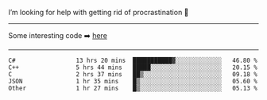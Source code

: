 I’m looking for help with getting rid of procrastination 🤔

-----

Some interesting code :arrow_right: [here](https://github.com/zhen8838/playground)

-----

<!--START_SECTION:waka-->

```text
C#                 13 hrs 20 mins  ███████████▓░░░░░░░░░░░░░   46.80 %
C++                5 hrs 44 mins   █████░░░░░░░░░░░░░░░░░░░░   20.15 %
C                  2 hrs 37 mins   ██▒░░░░░░░░░░░░░░░░░░░░░░   09.18 %
JSON               1 hr 35 mins    █▒░░░░░░░░░░░░░░░░░░░░░░░   05.60 %
Other              1 hr 27 mins    █▒░░░░░░░░░░░░░░░░░░░░░░░   05.13 %
```

<!--END_SECTION:waka-->

<!--
**zhen8838/zhen8838** is a ✨ _special_ ✨ repository because its `README.md` (this file) appears on your GitHub profile.

Here are some ideas to get you started:

- 🔭 I’m currently working on ...
- 🌱 I’m currently learning ...
- 👯 I’m looking to collaborate on ...
 ...
- 💬 Ask me about ...
- 📫 How to reach me: ...
- 😄 Pronouns: ...
- ⚡ Fun fact: ...
-->
